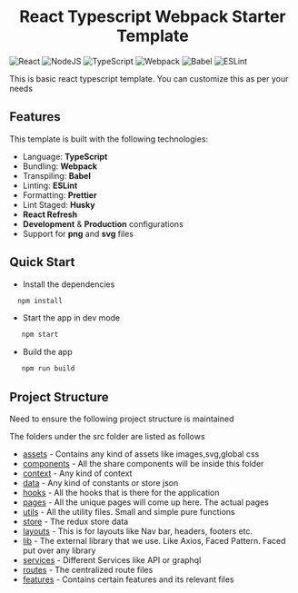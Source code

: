 <html><center><h1>React Typescript Webpack Starter Template</h1></center></html>

![React](https://img.shields.io/badge/react-%2320232a.svg?style=for-the-badge&logo=react&logoColor=%2361DAFB)
![NodeJS](https://img.shields.io/badge/node.js-6DA55F?style=for-the-badge&logo=node.js&logoColor=white)
![TypeScript](https://img.shields.io/badge/typescript-%23007ACC.svg?style=for-the-badge&logo=typescript&logoColor=white)
![Webpack](https://img.shields.io/badge/webpack-%238DD6F9.svg?style=for-the-badge&logo=webpack&logoColor=black)
![Babel](https://img.shields.io/badge/Babel-F9DC3e?style=for-the-badge&logo=babel&logoColor=black)
![ESLint](https://img.shields.io/badge/ESLint-4B3263?style=for-the-badge&logo=eslint&logoColor=white)

This is basic react typescript template. You can customize this as per your needs

## Features

This template is built with the following technologies:

- Language: **TypeScript**
- Bundling: **Webpack**
- Transpiling: **Babel**
- Linting: **ESLint**
- Formatting: **Prettier**
- Lint Staged: **Husky**
- **React Refresh**
- **Development** & **Production** configurations
- Support for **png** and **svg** files

## Quick Start

- Install the dependencies

```cmd
  npm install
```

- Start the app in dev mode

```cmd
   npm start
```

- Build the app

```cmd
   npm run build
```

## Project Structure

Need to ensure the following project structure is maintained

The folders under the src folder are listed as follows

- [assets](./src/assets/) - Contains any kind of assets like images,svg,global css
- [components](./src/components/) - All the share components will be inside this folder
- [context](./src/context/) - Any kind of context
- [data](./src/data/) - Any kind of constants or store json
- [hooks](./src/hooks/) - All the hooks that is there for the application
- [pages](./src/pages/) - All the unique pages will come up here. The actual pages
- [utils](./src/utils) - All the utility files. Small and simple pure functions
- [store](./src/store/) - The redux store data
- [layouts](./src/layouts/) - This is for layouts like Nav bar, headers, footers etc.
- [lib](./src/lib/) - The external library that we use. Like Axios, Faced Pattern. Faced put over any library
- [services](./src/services/) - Different Services like API or graphql
- [routes](./src/routes/) - The centralized route files
- [features](./src/features/) - Contains certain features and its relevant files
